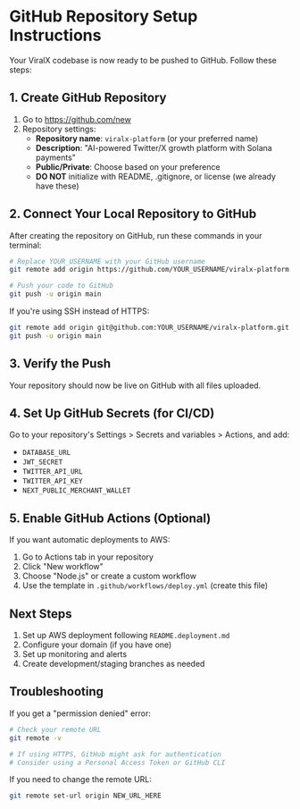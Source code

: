 # GitHub Repository Setup Instructions

Your ViralX codebase is now ready to be pushed to GitHub. Follow these steps:

## 1. Create GitHub Repository

1. Go to https://github.com/new
2. Repository settings:
   - **Repository name**: `viralx-platform` (or your preferred name)
   - **Description**: "AI-powered Twitter/X growth platform with Solana payments"
   - **Public/Private**: Choose based on your preference
   - **DO NOT** initialize with README, .gitignore, or license (we already have these)

## 2. Connect Your Local Repository to GitHub

After creating the repository on GitHub, run these commands in your terminal:

```bash
# Replace YOUR_USERNAME with your GitHub username
git remote add origin https://github.com/YOUR_USERNAME/viralx-platform.git

# Push your code to GitHub
git push -u origin main
```

If you're using SSH instead of HTTPS:
```bash
git remote add origin git@github.com:YOUR_USERNAME/viralx-platform.git
git push -u origin main
```

## 3. Verify the Push

Your repository should now be live on GitHub with all files uploaded.

## 4. Set Up GitHub Secrets (for CI/CD)

Go to your repository's Settings > Secrets and variables > Actions, and add:

- `DATABASE_URL`
- `JWT_SECRET`
- `TWITTER_API_URL`
- `TWITTER_API_KEY`
- `NEXT_PUBLIC_MERCHANT_WALLET`

## 5. Enable GitHub Actions (Optional)

If you want automatic deployments to AWS:

1. Go to Actions tab in your repository
2. Click "New workflow"
3. Choose "Node.js" or create a custom workflow
4. Use the template in `.github/workflows/deploy.yml` (create this file)

## Next Steps

1. Set up AWS deployment following `README.deployment.md`
2. Configure your domain (if you have one)
3. Set up monitoring and alerts
4. Create development/staging branches as needed

## Troubleshooting

If you get a "permission denied" error:
```bash
# Check your remote URL
git remote -v

# If using HTTPS, GitHub might ask for authentication
# Consider using a Personal Access Token or GitHub CLI
```

If you need to change the remote URL:
```bash
git remote set-url origin NEW_URL_HERE
```